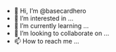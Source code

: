 - 👋 Hi, I’m @basecardhero
- 👀 I’m interested in ...
- 🌱 I’m currently learning ...
- 💞️ I’m looking to collaborate on ...
- 📫 How to reach me ...

<!---
basecardhero/basecardhero is a ✨ special ✨ repository because its `README.md` (this file) appears on your GitHub profile.
You can click the Preview link to take a look at your changes.
--->
